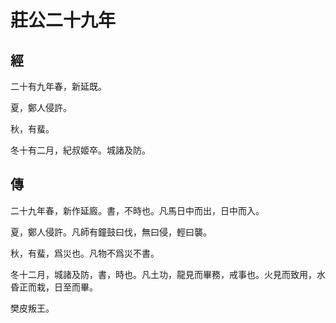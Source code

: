 # 莊公二十九年
## 經

二十有九年春，新延既。

夏，鄭人侵許。

秋，有蜚。

冬十有二月，紀叔姬卒。城諸及防。

## 傳

二十九年春，新作延廄。書，不時也。凡馬日中而出，日中而入。

夏，鄭人侵許。凡師有鐘鼓曰伐，無曰侵，輕曰襲。

秋，有蜚，爲災也。凡物不爲災不書。

冬十二月，城諸及防，書，時也。凡土功，龍見而畢務，戒事也。火見而致用，水昏正而栽，日至而畢。

樊皮叛王。

